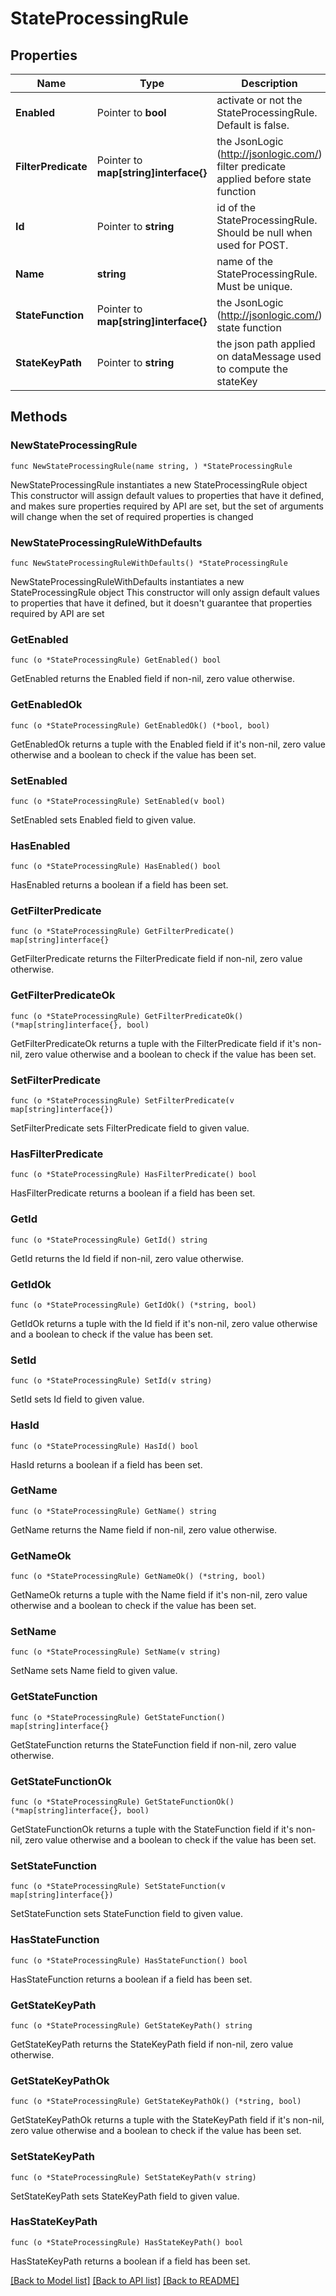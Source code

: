# StateProcessingRule

## Properties

Name | Type | Description | Notes
------------ | ------------- | ------------- | -------------
**Enabled** | Pointer to **bool** | activate or not the StateProcessingRule. Default is false. | [optional] 
**FilterPredicate** | Pointer to **map[string]interface{}** | the JsonLogic (http://jsonlogic.com/) filter predicate applied before state function | [optional] 
**Id** | Pointer to **string** | id of the StateProcessingRule. Should be null when used for POST. | [optional] 
**Name** | **string** | name of the StateProcessingRule. Must be unique. | 
**StateFunction** | Pointer to **map[string]interface{}** | the JsonLogic (http://jsonlogic.com/) state function | [optional] 
**StateKeyPath** | Pointer to **string** | the json path applied on dataMessage used to compute the stateKey | [optional] 

## Methods

### NewStateProcessingRule

`func NewStateProcessingRule(name string, ) *StateProcessingRule`

NewStateProcessingRule instantiates a new StateProcessingRule object
This constructor will assign default values to properties that have it defined,
and makes sure properties required by API are set, but the set of arguments
will change when the set of required properties is changed

### NewStateProcessingRuleWithDefaults

`func NewStateProcessingRuleWithDefaults() *StateProcessingRule`

NewStateProcessingRuleWithDefaults instantiates a new StateProcessingRule object
This constructor will only assign default values to properties that have it defined,
but it doesn't guarantee that properties required by API are set

### GetEnabled

`func (o *StateProcessingRule) GetEnabled() bool`

GetEnabled returns the Enabled field if non-nil, zero value otherwise.

### GetEnabledOk

`func (o *StateProcessingRule) GetEnabledOk() (*bool, bool)`

GetEnabledOk returns a tuple with the Enabled field if it's non-nil, zero value otherwise
and a boolean to check if the value has been set.

### SetEnabled

`func (o *StateProcessingRule) SetEnabled(v bool)`

SetEnabled sets Enabled field to given value.

### HasEnabled

`func (o *StateProcessingRule) HasEnabled() bool`

HasEnabled returns a boolean if a field has been set.

### GetFilterPredicate

`func (o *StateProcessingRule) GetFilterPredicate() map[string]interface{}`

GetFilterPredicate returns the FilterPredicate field if non-nil, zero value otherwise.

### GetFilterPredicateOk

`func (o *StateProcessingRule) GetFilterPredicateOk() (*map[string]interface{}, bool)`

GetFilterPredicateOk returns a tuple with the FilterPredicate field if it's non-nil, zero value otherwise
and a boolean to check if the value has been set.

### SetFilterPredicate

`func (o *StateProcessingRule) SetFilterPredicate(v map[string]interface{})`

SetFilterPredicate sets FilterPredicate field to given value.

### HasFilterPredicate

`func (o *StateProcessingRule) HasFilterPredicate() bool`

HasFilterPredicate returns a boolean if a field has been set.

### GetId

`func (o *StateProcessingRule) GetId() string`

GetId returns the Id field if non-nil, zero value otherwise.

### GetIdOk

`func (o *StateProcessingRule) GetIdOk() (*string, bool)`

GetIdOk returns a tuple with the Id field if it's non-nil, zero value otherwise
and a boolean to check if the value has been set.

### SetId

`func (o *StateProcessingRule) SetId(v string)`

SetId sets Id field to given value.

### HasId

`func (o *StateProcessingRule) HasId() bool`

HasId returns a boolean if a field has been set.

### GetName

`func (o *StateProcessingRule) GetName() string`

GetName returns the Name field if non-nil, zero value otherwise.

### GetNameOk

`func (o *StateProcessingRule) GetNameOk() (*string, bool)`

GetNameOk returns a tuple with the Name field if it's non-nil, zero value otherwise
and a boolean to check if the value has been set.

### SetName

`func (o *StateProcessingRule) SetName(v string)`

SetName sets Name field to given value.


### GetStateFunction

`func (o *StateProcessingRule) GetStateFunction() map[string]interface{}`

GetStateFunction returns the StateFunction field if non-nil, zero value otherwise.

### GetStateFunctionOk

`func (o *StateProcessingRule) GetStateFunctionOk() (*map[string]interface{}, bool)`

GetStateFunctionOk returns a tuple with the StateFunction field if it's non-nil, zero value otherwise
and a boolean to check if the value has been set.

### SetStateFunction

`func (o *StateProcessingRule) SetStateFunction(v map[string]interface{})`

SetStateFunction sets StateFunction field to given value.

### HasStateFunction

`func (o *StateProcessingRule) HasStateFunction() bool`

HasStateFunction returns a boolean if a field has been set.

### GetStateKeyPath

`func (o *StateProcessingRule) GetStateKeyPath() string`

GetStateKeyPath returns the StateKeyPath field if non-nil, zero value otherwise.

### GetStateKeyPathOk

`func (o *StateProcessingRule) GetStateKeyPathOk() (*string, bool)`

GetStateKeyPathOk returns a tuple with the StateKeyPath field if it's non-nil, zero value otherwise
and a boolean to check if the value has been set.

### SetStateKeyPath

`func (o *StateProcessingRule) SetStateKeyPath(v string)`

SetStateKeyPath sets StateKeyPath field to given value.

### HasStateKeyPath

`func (o *StateProcessingRule) HasStateKeyPath() bool`

HasStateKeyPath returns a boolean if a field has been set.


[[Back to Model list]](../README.md#documentation-for-models) [[Back to API list]](../README.md#documentation-for-api-endpoints) [[Back to README]](../README.md)


